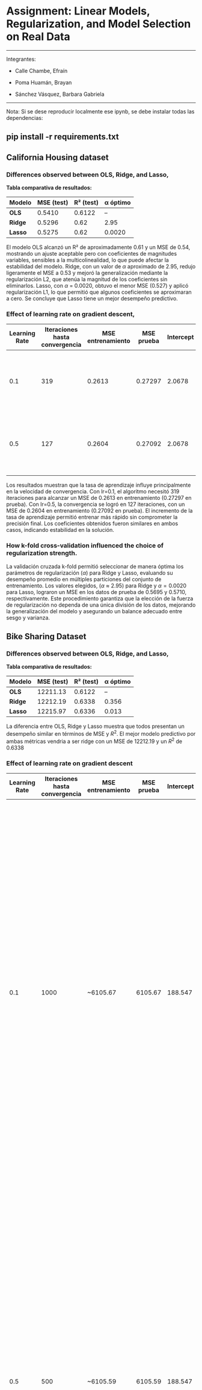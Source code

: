 # Assignment: Linear Models, Regularization, and Model Selection on Real Data

------------------------------------------------------------------------

Integrantes:

-   Calle Chambe, Efraín

-   Poma Huamán, Brayan

-   Sánchez Vásquez, Barbara Gabriela

------------------------------------------------------------------------

Nota:
Si se dese reproducir localmente ese ipynb, se debe instalar todas las dependencias:

pip install -r requirements.txt
------------------------------------------------------------------------
## **California Housing dataset**

### Differences observed between OLS, Ridge, and Lasso,

**Tabla comparativa de resultados:**

| Modelo    | MSE (test) | R² (test) | α óptimo |
|-----------|------------|-----------|----------|
| **OLS**   | 0.5410     | 0.6122    | –        |
| **Ridge** | 0.5296     | 0.62     | 2.95     |
| **Lasso** | 0.5275     | 0.62     | 0.0020   |

El modelo OLS alcanzó un R² de aproximadamente 0.61 y un MSE de 0.54, mostrando un ajuste aceptable pero con coeficientes de magnitudes variables, sensibles a la multicolinealidad, lo que puede afectar la estabilidad del modelo. Ridge, con un valor de $\alpha$ aproximado de 2.95, redujo ligeramente el MSE a 0.53 y mejoró la generalización mediante la regularización L2, que atenúa la magnitud de los coeficientes sin eliminarlos. Lasso, con $\alpha$ = 0.0020, obtuvo el menor MSE (0.527) y aplicó regularización L1, lo que permitió que algunos coeficientes se aproximaran a cero. Se concluye que Lasso tiene un mejor desempeño predictivo.

### Effect of learning rate on gradient descent,

| Learning Rate | Iteraciones hasta convergencia | MSE entrenamiento | MSE prueba | Intercept | Coeficientes aproximados |
|------------|------------|------------|------------|------------|------------|
| 0.1 | 319 | 0.2613 | 0.27297 | 2.0678 | [0.865, 0.131, -0.321, 0.329, -0.003, -0.042, -0.752, -0.727] |
| 0.5 | 127 | 0.2604 | 0.27092 | 2.0678 | [0.843, 0.120, -0.293, 0.312, -0.007, -0.040, -0.857, -0.829] |

Los resultados muestran que la tasa de aprendizaje influye principalmente en la velocidad de convergencia. Con lr=0.1, el algoritmo necesitó 319 iteraciones para alcanzar un MSE de 0.2613 en entrenamiento (0.27297 en prueba). Con lr=0.5, la convergencia se logró en 127 iteraciones, con un MSE de 0.2604 en entrenamiento (0.27092 en prueba). El incremento de la tasa de aprendizaje permitió entrenar más rápido sin comprometer la precisión final. Los coeficientes obtenidos fueron similares en ambos casos, indicando estabilidad en la solución.

### How k-fold cross-validation influenced the choice of regularization strength.

La validación cruzada k-fold permitió seleccionar de manera óptima los parámetros de regularización ($\alpha$) para Ridge y Lasso, evaluando su desempeño promedio en múltiples particiones del conjunto de entrenamiento. Los valores elegidos, ($\alpha$ $\approx$ 2.95) para Ridge y $\alpha = 0.0020$ para Lasso, lograron un MSE en los datos de prueba de 0.5695 y 0.5710, respectivamente. Este procedimiento garantiza que la elección de la fuerza de regularización no dependa de una única división de los datos, mejorando la generalización del modelo y asegurando un balance adecuado entre sesgo y varianza.

## **Bike Sharing Dataset**

### Differences observed between OLS, Ridge, and Lasso,

**Tabla comparativa de resultados:**

| Modelo    | MSE (test) | R² (test) | α óptimo |
|-----------|------------|-----------|----------|
| **OLS**   | 12211.13   | 0.6122    | –        |
| **Ridge** | 12212.19   | 0.6338   | 0.356    |
| **Lasso** | 12215.97   | 0.6336   | 0.013    |

La diferencia entre OLS, Ridge y Lasso muestra que todos presentan un desempeño similar en términos de MSE y $R^2$. El mejor modelo predictivo por ambas métricas vendria a ser ridge con un MSE de 12212.19 y un $R^2$ de 0.6338

### Effect of learning rate on gradient descent

| Learning Rate | Iteraciones hasta convergencia | MSE entrenamiento | MSE prueba | Intercept | Coeficientes aproximados |
|-----------|-----------|-----------|-----------|-----------|----------------|
| 0.1 | 1000 | \~6105.67 | 6105.67 | 188.547 | [16.388704, 10.426479, 27.738264, 0.498610, 1.179913, -1.777242, 0.689219, -5.776548, -11.307775, -3.768983, 4.216896, 1.679653, -3.983107, -1.867605, -3.309437, -4.789661, -6.570931, -7.203518, -4.024512, 7.562784, 33.948856, 61.727191, 32.014363, 21.198611, 25.191184, 31.769104, 32.203086, 28.131251, 30.898966, 42.506397, 73.807346, 66.026030, 45.309592, 30.351972, 20.669661, 13.670216, 6.232204, -3.674303, -1.054040, 0.089983, 0.912045, 0.713237, 2.121629, 4.541010, 3.418760, -2.576848, -16.807694, -0.478131, 56.605290, -22.011795, -5.644515] |
|  |  |  |  |  |  |
| 0.5 | 500 | \~6105.59 | 6105.59 | 188.547 | [16.485627, 10.557036, 27.820999, 0.474379, 1.125250, -1.878353, 0.577022, -5.901218, -11.454861, -3.911709, 4.089084, 1.586332, -4.068718, -1.930094, -3.302955, -4.783034, -6.564106, -7.196486, -4.016584, 7.570441, 33.955929, 61.734048, 32.019660, 21.202457, 25.194064, 31.771189, 32.204070, 28.131694, 30.899211, 42.506711, 73.808268, 66.027533, 45.312282, 30.355673, 20.673688, 13.674694, 6.237189, -3.675377, -1.054257, 0.088486, 0.911155, 0.711733, 2.122686, 4.540268, 3.416883, -2.579506, -16.807043, -0.478981, 56.659096, -22.010082, -5.644550] |
|  |  |  |  |  |  |

El estudio del efecto de la tasa de aprendizaje sobre el descenso por gradiente indica que tanto una tasa de 0.1 como de 0.5 permiten que el modelo converja a coeficientes muy cercanos a los obtenidos por OLS. Esto evidencia que, para este dataset, el proceso de optimización es estable ante variaciones moderadas en la tasa de aprendizaje, logrando un MSE prácticamente idéntico en los datos de prueba.

### How k-fold cross-validation influenced the choice of regularization strength.
La validación cruzada k-fold permitió seleccionar de manera óptima los parámetros de regularización ($\alpha$) para Ridge y Lasso, evaluando su desempeño promedio en múltiples particiones del conjunto de entrenamiento. Los valores elegidos, $\alpha \approx 0.356$ para Ridge y $\alpha \approx 0.013$ para Lasso, lograron un MSE en los datos de prueba de 12212.19 y 12215.97, respectivamente.